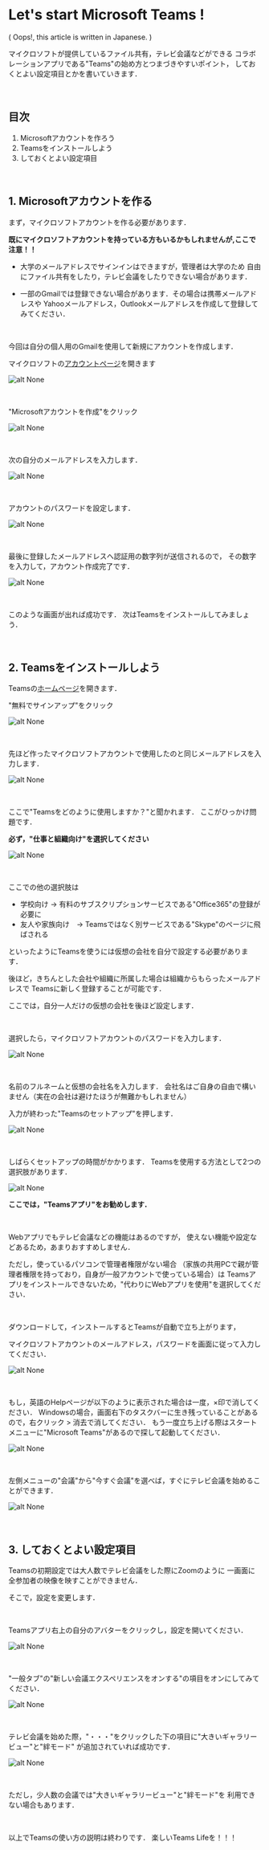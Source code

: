 # Let's start Microsoft Teams !

( Oops!, this article is written in Japanese. )

マイクロソフトが提供しているファイル共有，テレビ会議などができる
コラボレーションアプリである"Teams"の始め方とつまづきやすいポイント，
しておくとよい設定項目とかを書いていきます．

<br>

## 目次

1. Microsoftアカウントを作ろう
2. Teamsをインストールしよう
3. しておくとよい設定項目

<br>

## 1. Microsoftアカウントを作る

まず，マイクロソフトアカウントを作る必要があります．

**既にマイクロソフトアカウントを持っている方もいるかもしれませんが,ここで注意！！**

- 大学のメールアドレスでサインインはできますが，管理者は大学のため
自由にファイル共有をしたり，テレビ会議をしたりできない場合があります．

- 一部のGmailでは登録できない場合があります．その場合は携帯メールアドレスや
Yahooメールアドレス，Outlookメールアドレスを作成して登録してみてください．

<br>

今回は自分の個人用のGmailを使用して新規にアカウントを作成します．

マイクロソフトの[アカウントページ](https://account.microsoft.com/account/Account?ru=https%3A%2F%2Faccount.microsoft.com%2F&destrt=home-index)を開きます

![alt None](images/0.png)

<br>

"Microsoftアカウントを作成"をクリック

![alt None](images/1.png)

<br>

次の自分のメールアドレスを入力します．

![alt None](images/2.png)

<br>

アカウントのパスワードを設定します．

![alt None](images/3.png)

<br>

最後に登録したメールアドレスへ認証用の数字列が送信されるので，
その数字を入力して，アカウント作成完了です．

![alt None](images/4.png)

<br>

このような画面が出れば成功です．
次はTeamsをインストールしてみましょう．

<br>

## 2. Teamsをインストールしよう

Teamsの[ホームページ](https://www.microsoft.com/ja-jp/microsoft-365/microsoft-teams/group-chat-software)を開きます．

"無料でサインアップ"をクリック

![alt None](images/5.png)

<br>

先ほど作ったマイクロソフトアカウントで使用したのと同じメールアドレスを入力します．

![alt None](images/6.png)

<br>

ここで"Teamsをどのように使用しますか？"と聞かれます．
ここがひっかけ問題です．

**必ず，"仕事と組織向け"を選択してください**

![alt None](images/7.png)

<br>

ここでの他の選択肢は

- 学校向け → 有料のサブスクリプションサービスである"Office365"の登録が必要に
- 友人や家族向け　→ Teamsではなく別サービスである"Skype"のページに飛ばされる

といったようにTeamsを使うには仮想の会社を自分で設定する必要があります．

後ほど，きちんとした会社や組織に所属した場合は組織からもらったメールアドレスで
Teamsに新しく登録することが可能です．

ここでは，自分一人だけの仮想の会社を後ほど設定します．

<br>

選択したら，マイクロソフトアカウントのパスワードを入力します．

![alt None](images/8.png)

<br>

名前のフルネームと仮想の会社名を入力します．
会社名はご自身の自由で構いません（実在の会社は避けたほうが無難かもしれません）

入力が終わった"Teamsのセットアップ"を押します．

![alt None](images/9.png)

<br>

しばらくセットアップの時間がかかります．
Teamsを使用する方法として2つの選択肢があります．

![alt None](images/10.png)

**ここでは，"Teamsアプリ"をお勧めします．**

<br>

Webアプリでもテレビ会議などの機能はあるのですが，
使えない機能や設定などあるため，あまりおすすめしません．

ただし，使っているパソコンで管理者権限がない場合
（家族の共用PCで親が管理者権限を持っており，自身が一般アカウントで使っている場合）は
Teamsアプリをインストールできないため，"代わりにWebアプリを使用"を選択してください．

<br>

ダウンロードして，インストールするとTeamsが自動で立ち上がります，

マイクロソフトアカウントのメールアドレス，パスワードを画面に従って入力してください．

![alt None](images/11.png)

<br>

もし，英語のHelpページが以下のように表示された場合は一度，×印で消してください．
Windowsの場合，画面右下のタスクバーに生き残っていることがあるので，右クリック > 消去で消してください．
もう一度立ち上げる際はスタートメニューに"Microsoft Teams"があるので探して起動してください．

![alt None](images/12.png)

<br>

左側メニューの"会議"から"今すぐ会議"を選べば，すぐにテレビ会議を始めることができます．

![alt None](images/13.png)

<br>

## 3. しておくとよい設定項目

Teamsの初期設定では大人数でテレビ会議をした際にZoomのように
一画面に全参加者の映像を映すことができません．

そこで，設定を変更します．

<br>

Teamsアプリ右上の自分のアバターをクリックし，設定を開いてください．

![alt None](images/14.png)

<br>

"一般タブ"の"新しい会議エクスペリエンスをオンする"の項目をオンにしてみてください．

![alt None](images/15.png)

<br>

テレビ会議を始めた際，"・・・"をクリックした下の項目に"大きいギャラリービュー"と"絆モード"
が追加されていれば成功です．

![alt None](images/16.png)

<br>

ただし，少人数の会議では"大きいギャラリービュー"と"絆モード"を
利用できない場合もあります．

<br>

以上でTeamsの使い方の説明は終わりです．
楽しいTeams Lifeを！！！

